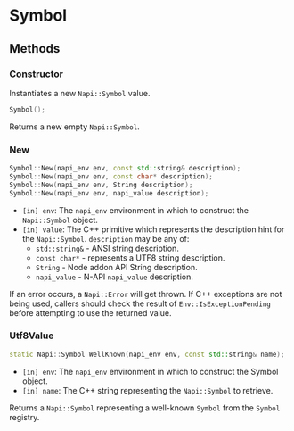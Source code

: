 # Symbol

## Methods

### Constructor

Instantiates a new `Napi::Symbol` value.

```cpp
Symbol();
```

Returns a new empty `Napi::Symbol`.

### New
```cpp
Symbol::New(napi_env env, const std::string& description);
Symbol::New(napi_env env, const char* description);
Symbol::New(napi_env env, String description);
Symbol::New(napi_env env, napi_value description);
```

- `[in] env`: The `napi_env` environment in which to construct the `Napi::Symbol` object.
- `[in] value`: The C++ primitive which represents the description hint for the `Napi::Symbol`.
  `description` may be any of:
  - `std::string&` - ANSI string description.
  - `const char*` - represents a UTF8 string description.
  - `String` - Node addon API String description.
  - `napi_value` - N-API `napi_value` description.

If an error occurs, a `Napi::Error` will get thrown. If C++ exceptions are not
being used, callers should check the result of `Env::IsExceptionPending` before
attempting to use the returned value.

### Utf8Value
```cpp
static Napi::Symbol WellKnown(napi_env env, const std::string& name);
```

- `[in] env`: The `napi_env` environment in which to construct the Symbol object.
- `[in] name`: The C++ string representing the `Napi::Symbol` to retrieve.

Returns a `Napi::Symbol` representing a well-known `Symbol` from the
`Symbol` registry.
